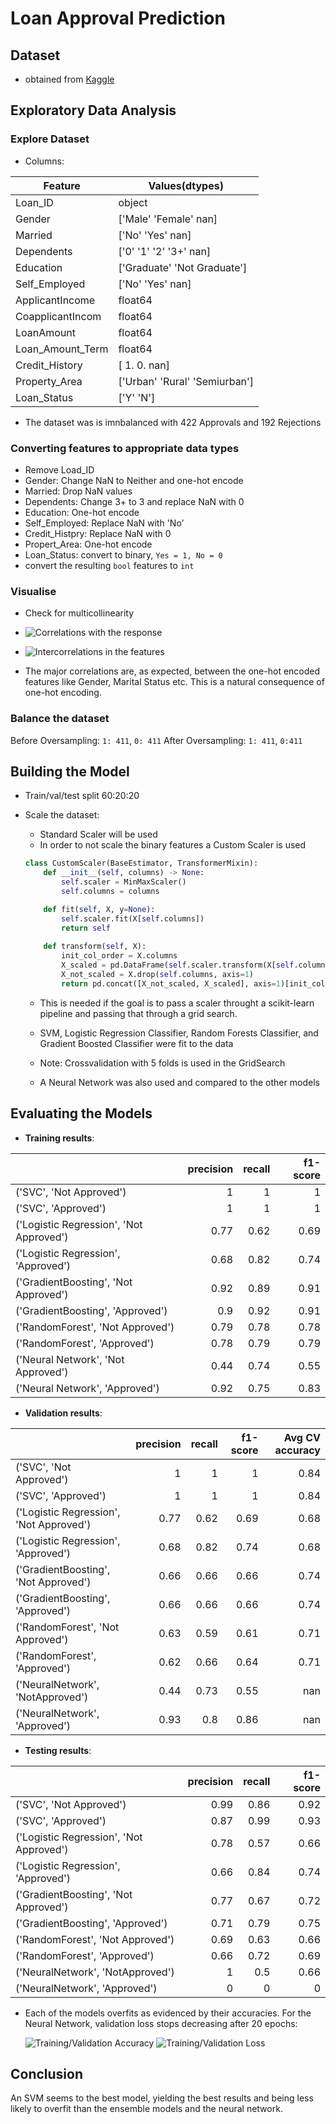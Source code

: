 # Loan Approval Prediction

## Dataset 
- obtained from [Kaggle](https://www.kaggle.com/datasets/altruistdelhite04/loan-prediction-problem-dataset)

## Exploratory Data Analysis
### Explore Dataset
- Columns: 

| Feature           | Values(dtypes)                |
| ----------------- | ----------------------------- |
| Loan_ID           | object                        |
| Gender            | ['Male' 'Female' nan]         |
| Married           | ['No' 'Yes' nan]              |
| Dependents        | ['0' '1' '2' '3+' nan]        |
| Education         | ['Graduate' 'Not Graduate']   |
| Self_Employed     | ['No' 'Yes' nan]              |
| ApplicantIncome   | float64                       |
| CoapplicantIncom  | float64                       |
| LoanAmount        | float64                       |
| Loan_Amount_Term  | float64                       |
| Credit_History    | [ 1.  0. nan]                 |
| Property_Area     | ['Urban' 'Rural' 'Semiurban'] |
| Loan_Status       | ['Y' 'N']                     |
- The dataset was is imnbalanced with 422 Approvals and 192 Rejections
### Converting features to appropriate data types
- Remove Load_ID
- Gender: Change NaN to Neither and one-hot encode
- Married: Drop NaN values
- Dependents: Change 3+ to 3 and replace NaN with 0
- Education: One-hot encode
- Self_Employed: Replace NaN with 'No'
- Credit_Histpry: Replace NaN with 0
- Propert_Area: One-hot encode
- Loan_Status: convert to binary, `Yes = 1, No = 0`
- convert the resulting `bool` features to `int`

### Visualise
- Check for multicollinearity
- ![Correlations with the response](./images/corrbarplot.png)
- ![Intercorrelations in the features](./images/heatmap.png)

- The major correlations are, as expected, between the one-hot encoded features like Gender, Marital Status etc. This is a natural consequence of one-hot encoding.

### Balance the dataset
Before Oversampling: `1: 411`, `0: 411`
After Oversampling: `1: 411`, `0:411`

## Building the Model
- Train/val/test split 60:20:20
- Scale the dataset:
    - Standard Scaler will be used
    - In order to not scale the binary features a Custom Scaler is used
    
    ```python
    class CustomScaler(BaseEstimator, TransformerMixin):
        def __init__(self, columns) -> None:
            self.scaler = MinMaxScaler()
            self.columns = columns 
    
        def fit(self, X, y=None):
            self.scaler.fit(X[self.columns])
            return self
        
        def transform(self, X):
            init_col_order = X.columns
            X_scaled = pd.DataFrame(self.scaler.transform(X[self.columns]), columns=self.columns, index=X.index)
            X_not_scaled = X.drop(self.columns, axis=1)
            return pd.concat([X_not_scaled, X_scaled], axis=1)[init_col_order]
    ```

    - This is needed if the goal is to pass a scaler throught a scikit-learn pipeline and passing that through a grid search.

    - SVM, Logistic Regression Classifier, Random Forests Classifier, and Gradient Boosted Classifier were fit to the data

    - Note: Crossvalidation with 5 folds is used in the GridSearch

    - A Neural Network was also used and compared to the other models

## Evaluating the Models

- __Training results__:

|                                         |   precision |   recall |   f1-score |
|:----------------------------------------|------------:|---------:|-----------:|
| ('SVC', 'Not Approved')                 |        1    |     1    |       1    |
| ('SVC', 'Approved')                     |        1    |     1    |       1    |
| ('Logistic Regression', 'Not Approved') |        0.77 |     0.62 |       0.69 |
| ('Logistic Regression', 'Approved')     |        0.68 |     0.82 |       0.74 |
| ('GradientBoosting', 'Not Approved')    |        0.92 |     0.89 |       0.91 |
| ('GradientBoosting', 'Approved')        |        0.9  |     0.92 |       0.91 |
| ('RandomForest', 'Not Approved')        |        0.79 |     0.78 |       0.78 |
| ('RandomForest', 'Approved')            |        0.78 |     0.79 |       0.79 |
| ('Neural Network', 'Not Approved')      |        0.44 |     0.74 |       0.55 |
| ('Neural Network', 'Approved')          |        0.92 |     0.75 |       0.83 |

- __Validation results__:

|                                         |   precision |   recall |   f1-score |   Avg CV accuracy |
|:----------------------------------------|------------:|---------:|-----------:|------------------:|
| ('SVC', 'Not Approved')                 |        1    |     1    |       1    |              0.84 |
| ('SVC', 'Approved')                     |        1    |     1    |       1    |              0.84 |
| ('Logistic Regression', 'Not Approved') |        0.77 |     0.62 |       0.69 |              0.68 |
| ('Logistic Regression', 'Approved')     |        0.68 |     0.82 |       0.74 |              0.68 |
| ('GradientBoosting', 'Not Approved')    |        0.66 |     0.66 |       0.66 |              0.74 |
| ('GradientBoosting', 'Approved')        |        0.66 |     0.66 |       0.66 |              0.74 |
| ('RandomForest', 'Not Approved')        |        0.63 |     0.59 |       0.61 |              0.71 |
| ('RandomForest', 'Approved')            |        0.62 |     0.66 |       0.64 |              0.71 |
| ('NeuralNetwork', 'NotApproved')        |        0.44 |     0.73 |       0.55 |            nan    |
| ('NeuralNetwork', 'Approved')           |        0.93 |     0.8  |       0.86 |            nan    |

- __Testing results__:

|                                         |   precision |   recall |   f1-score |
|:----------------------------------------|------------:|---------:|-----------:|
| ('SVC', 'Not Approved')                 |        0.99 |     0.86 |       0.92 |
| ('SVC', 'Approved')                     |        0.87 |     0.99 |       0.93 |
| ('Logistic Regression', 'Not Approved') |        0.78 |     0.57 |       0.66 |
| ('Logistic Regression', 'Approved')     |        0.66 |     0.84 |       0.74 |
| ('GradientBoosting', 'Not Approved')    |        0.77 |     0.67 |       0.72 |
| ('GradientBoosting', 'Approved')        |        0.71 |     0.79 |       0.75 |
| ('RandomForest', 'Not Approved')        |        0.69 |     0.63 |       0.66 |
| ('RandomForest', 'Approved')            |        0.66 |     0.72 |       0.69 |
| ('NeuralNetwork', 'NotApproved')        |        1    |     0.5  |       0.66 |
| ('NeuralNetwork', 'Approved')           |        0    |     0    |       0    |


- Each of the models overfits as evidenced by their accuracies. For the Neural Network, validation loss stops decreasing after 20 epochs:

    ![Training/Validation Accuracy](./images/Accuracy.png)
    ![Training/Validation Loss](./images/Loss.png)

## Conclusion 
An SVM seems to the best model, yielding the best results and being less likely to overfit than the ensemble models and the neural network.
